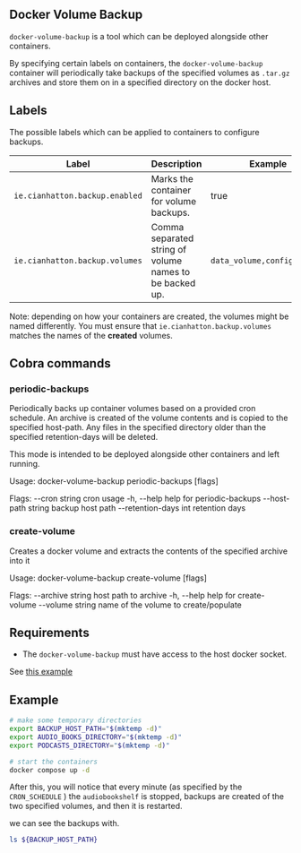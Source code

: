 ## Docker Volume Backup

`docker-volume-backup` is a tool which can be deployed alongside other containers.

By specifying certain labels on containers, the `docker-volume-backup` container
will periodically take backups of the specified volumes as `.tar.gz` archives and
store them on in a specified directory on the docker host.


## Labels

The possible labels which can be applied to containers to configure backups.

| Label                          | Description                                             | Example                    |
|--------------------------------|---------------------------------------------------------|----------------------------|
| `ie.cianhatton.backup.enabled` | Marks the container for volume backups.                 | true                       |
| `ie.cianhatton.backup.volumes` | Comma separated string of volume names to be backed up. | `data_volume,config_volume` |

Note: depending on how your containers are created, the volumes might be named differently. You must ensure that `ie.cianhatton.backup.volumes`
matches the names of the **created** volumes.

## Cobra commands

### periodic-backups

Periodically backs up container volumes based on a provided cron schedule.
An archive is created of the volume contents and is copied to the specified host-path.
Any files in the specified directory older than the specified retention-days will be deleted.

This mode is intended to be deployed alongside other containers and left running.

Usage:
    docker-volume-backup periodic-backups [flags]

Flags:
    --cron string          cron usage
    -h, --help             help for periodic-backups
    --host-path string     backup host path
    --retention-days int   retention days
### create-volume

Creates a docker volume and extracts the contents of the specified archive into it

Usage:
    docker-volume-backup create-volume [flags]

Flags:
    --archive string   host path to archive
    -h, --help             help for create-volume
    --volume string    name of the volume to create/populate

## Requirements

* The `docker-volume-backup` must have access to the host docker socket.

See [this example](./docker-compose.yml)


## Example


```bash
# make some temporary directories
export BACKUP_HOST_PATH="$(mktemp -d)"
export AUDIO_BOOKS_DIRECTORY="$(mktemp -d)"
export PODCASTS_DIRECTORY="$(mktemp -d)"

# start the containers
docker compose up -d 
```

After this, you will notice that every minute (as specified by the `CRON_SCHEDULE` ) the `audiobookshelf` is stopped, backups are created of the two specified
volumes, and then it is restarted.

we can see the backups with.

```bash
ls ${BACKUP_HOST_PATH}
```
